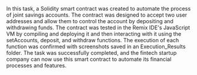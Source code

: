 In this task, a Solidity smart contract was created to automate the process of joint savings accounts. The contract was designed to accept two user addresses and allow them to control the account by depositing and withdrawing funds. The contract was tested in the Remix IDE's JavaScript VM by compiling and deploying it and then interacting with it using the setAccounts, deposit, and withdraw functions. The execution of each function was confirmed with screenshots saved in an Execution_Results folder. The task was successfully completed, and the fintech startup company can now use this smart contract to automate its financial processes and features.
